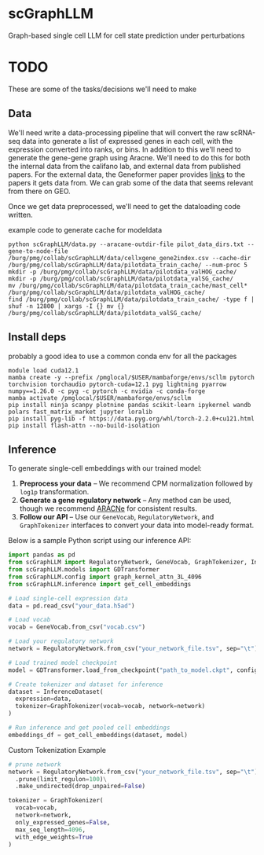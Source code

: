 # scGraphLLM
Graph-based single cell LLM for cell state prediction under perturbations

# TODO

These are some of the tasks/decisions we'll need to make

## Data

We'll need write a data-processing pipeline that will convert the raw scRNA-seq data into generate a list of expressed genes in each cell, with the expression converted into ranks, or bins. In addition to this we'll need to generate the gene-gene graph using Aracne. We'll need to do this for both the internal data from the califano lab, and external data from published papers. For the external data, the Geneformer paper provides [links](https://static-content.springer.com/esm/art%3A10.1038%2Fs41586-023-06139-9/MediaObjects/41586_2023_6139_MOESM4_ESM.xlsx) to the papers it gets data from. We can grab some of the data that seems relevant from there on GEO. 

Once we get data preprocessed, we'll need to get the dataloading code written. 

example code to generate cache for modeldata 

```
python scGraphLLM/data.py --aracane-outdir-file pilot_data_dirs.txt --gene-to-node-file /burg/pmg/collab/scGraphLLM/data/cellxgene_gene2index.csv --cache-dir /burg/pmg/collab/scGraphLLM/data/pilotdata_train_cache/ --num-proc 5
mkdir -p /burg/pmg/collab/scGraphLLM/data/pilotdata_valHOG_cache/ 
mkdir -p /burg/pmg/collab/scGraphLLM/data/pilotdata_valSG_cache/ 
mv /burg/pmg/collab/scGraphLLM/data/pilotdata_train_cache/mast_cell* /burg/pmg/collab/scGraphLLM/data/pilotdata_valHOG_cache/
find /burg/pmg/collab/scGraphLLM/data/pilotdata_train_cache/ -type f | shuf -n 12800 | xargs -I {} mv {} /burg/pmg/collab/scGraphLLM/data/pilotdata_valSG_cache/
```

## Install deps

probably a good idea to use a common conda env for all the packages
```
module load cuda12.1
mamba create -y --prefix /pmglocal/$USER/mambaforge/envs/scllm pytorch torchvision torchaudio pytorch-cuda=12.1 pyg lightning pyarrow numpy==1.26.0 -c pyg -c pytorch -c nvidia -c conda-forge
mamba activate /pmglocal/$USER/mambaforge/envs/scllm
pip install ninja scanpy plotnine pandas scikit-learn ipykernel wandb polars fast_matrix_market jupyter loralib
pip install pyg-lib -f https://data.pyg.org/whl/torch-2.2.0+cu121.html
pip install flash-attn --no-build-isolation
```


## Inference

To generate single-cell embeddings with our trained model:

1. **Preprocess your data** – We recommend CPM normalization followed by `log1p` transformation.
2. **Generate a gene regulatory network** – Any method can be used, though we recommend [ARACNe](https://califano.c2b2.columbia.edu/aracne/) for consistent results.
3. **Follow our API** – Use our `GeneVocab`, `RegulatoryNetwork`, and `GraphTokenizer` interfaces to convert your data into model-ready format.

Below is a sample Python script using our inference API:

```python
import pandas as pd
from scGraphLLM import RegulatoryNetwork, GeneVocab, GraphTokenizer, InferenceDataset
from scGraphLLM.models import GDTransformer
from scGraphLLM.config import graph_kernel_attn_3L_4096
from scGraphLLM.inference import get_cell_embeddings

# Load single-cell expression data
data = pd.read_csv("your_data.h5ad")

# Load vocab
vocab = GeneVocab.from_csv("vocab.csv")

# Load your regulatory network
network = RegulatoryNetwork.from_csv("your_network_file.tsv", sep="\t")

# Load trained model checkpoint
model = GDTransformer.load_from_checkpoint("path_to_model.ckpt", config=graph_kernel_attn_3L_4096)

# Create tokenizer and dataset for inference
dataset = InferenceDataset(
  expression=data,
  tokenizer=GraphTokenizer(vocab=vocab, network=network) 
)

# Run inference and get pooled cell embeddings
embeddings_df = get_cell_embeddings(dataset, model)

```

Custom Tokenization Example

```python
# prune network
network = RegulatoryNetwork.from_csv("your_network_file.tsv", sep="\t")\
  .prune(limit_regulon=100)\
  .make_undirected(drop_unpaired=False)

tokenizer = GraphTokenizer(
  vocab=vocab,
  network=network,
  only_expressed_genes=False, 
  max_seq_length=4096,
  with_edge_weights=True
)

```


